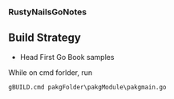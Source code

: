 
<!-- @import "[TOC]" {cmd="toc" depthFrom=1 depthTo=6 orderedList=false} -->
### RustyNailsGoNotes

## Build Strategy
* Head First Go Book samples

While on cmd forlder, run

```
gBUILD.cmd pakgFolder\pakgModule\pakgmain.go
```